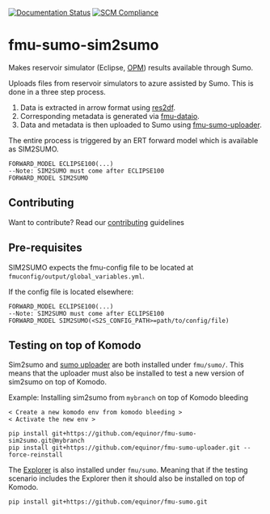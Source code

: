 [![Documentation Status](https://readthedocs.org/projects/fmu-sumo-sim2sumo/badge/?version=latest)](https://fmu-sumo-sim2sumo.readthedocs.io/en/latest/?badge=latest)
[![SCM Compliance](https://scm-compliance-api.radix.equinor.com/repos/equinor/fmu-sumo-sim2sumo/badge)](https://scm-compliance-api.radix.equinor.com/repos/equinor/fmu-sumo-sim2sumo/badge)

# fmu-sumo-sim2sumo
Makes reservoir simulator (Eclipse, [OPM](https://opm-project.org/)) results available through Sumo.

Uploads files from reservoir simulators to azure assisted by Sumo. This is done in a three step process.

1. Data is extracted in arrow format using [res2df](https://github.com/equinor/res2df).
2. Corresponding metadata is generated via [fmu-dataio](https://github.com/equinor/fmu-dataio).
3. Data and metadata is then uploaded to Sumo using [fmu-sumo-uploader](https://github.com/equinor/fmu-sumo-uploader).

The entire process is triggered by an ERT forward model which is available as SIM2SUMO.
```
FORWARD_MODEL ECLIPSE100(...)
--Note: SIM2SUMO must come after ECLIPSE100
FORWARD_MODEL SIM2SUMO
```

## Contributing
Want to contribute? Read our [contributing](./CONTRIBUTING.md) guidelines

## Pre-requisites
SIM2SUMO expects the fmu-config file to be located at `fmuconfig/output/global_variables.yml`.

If the config file is located elsewhere:
```
FORWARD_MODEL ECLIPSE100(...)
--Note: SIM2SUMO must come after ECLIPSE100
FORWARD_MODEL SIM2SUMO(<S2S_CONFIG_PATH>=path/to/config/file)
```


## Testing on top of Komodo
Sim2sumo and [sumo uploader](https://github.com/equinor/fmu-sumo-uploader) are both installed under `fmu/sumo/`.
This means that the uploader must also be installed to test a new version of sim2sumo on top of Komodo.

Example: Installing sim2sumo from `mybranch` on top of Komodo bleeding
```
< Create a new komodo env from komodo bleeding >
< Activate the new env >

pip install git+https://github.com/equinor/fmu-sumo-sim2sumo.git@mybranch
pip install git+https://github.com/equinor/fmu-sumo-uploader.git --force-reinstall
```

The [Explorer](https://github.com/equinor/fmu-sumo) is also installed under `fmu/sumo`. Meaning that if the testing scenario includes the Explorer then it should also be installed on top of Komodo.
```
pip install git+https://github.com/equinor/fmu-sumo.git
```

